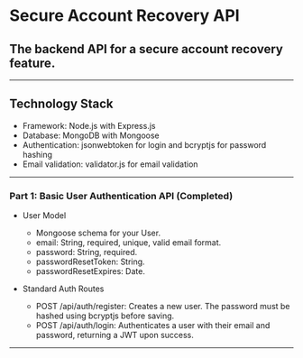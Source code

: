 # Secure Account Recovery API

## The backend API for a secure account recovery feature.

---

## Technology Stack

- Framework: Node.js with Express.js
- Database: MongoDB with Mongoose
- Authentication: jsonwebtoken for login and bcryptjs for password hashing
- Email validation: validator.js for email validation

---

### Part 1: Basic User Authentication API (Completed)

- User Model

  - Mongoose schema for your User.
  - email: String, required, unique, valid email format.
  - password: String, required.
  - passwordResetToken: String.
  - passwordResetExpires: Date.

- Standard Auth Routes
  - POST /api/auth/register: Creates a new user. The password must be hashed using bcryptjs before saving.
  - POST /api/auth/login: Authenticates a user with their email and password, returning a JWT upon success.

---
